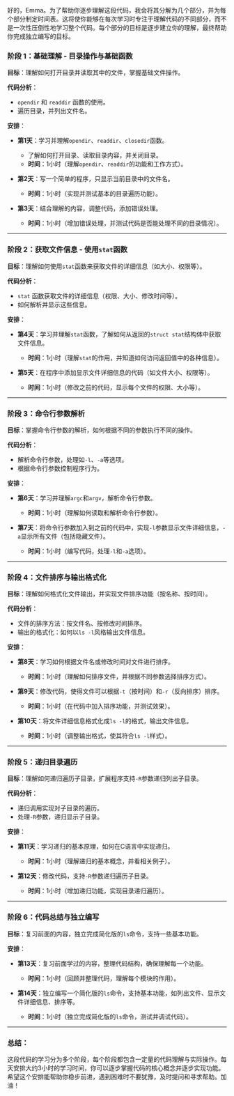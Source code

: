 好的，Emma。为了帮助你逐步理解这段代码，我会将其分解为几个部分，并为每个部分制定时间表。这将使你能够在每次学习时专注于理解代码的不同部分，而不是一次性压倒性地学习整个代码。每个部分的目标是逐步建立你的理解，最终帮助你完成独立编写的目标。

### **阶段 1：基础理解 - 目录操作与基础函数**

**目标**：理解如何打开目录并读取其中的文件，掌握基础文件操作。

**代码分析**：

- `opendir` 和 `readdir` 函数的使用。
- 遍历目录，并列出文件名。

**安排**：

- **第1天**：学习并理解`opendir`、`readdir`、`closedir`函数。
    
    - 了解如何打开目录、读取目录内容，并关闭目录。
    - **时间**：1小时（理解`opendir`、`readdir`的功能和工作方式）。
- **第2天**：写一个简单的程序，只显示当前目录中的文件名。
    
    - **时间**：1小时（实现并测试基本的目录遍历功能）。
- **第3天**：结合理解的内容，调整代码，添加错误处理。
    
    - **时间**：1小时（增加错误处理，并测试代码是否能处理不同的目录情况）。

---

### **阶段 2：获取文件信息 - 使用`stat`函数**

**目标**：理解如何使用`stat`函数来获取文件的详细信息（如大小、权限等）。

**代码分析**：

- `stat` 函数获取文件的详细信息（权限、大小、修改时间等）。
- 如何解析并显示这些信息。

**安排**：

- **第4天**：学习并理解`stat`函数，了解如何从返回的`struct stat`结构体中获取文件信息。
    
    - **时间**：1小时（理解`stat`的作用，并知道如何访问返回值中的各种信息）。
- **第5天**：在程序中添加显示文件详细信息的代码（如文件大小、权限等）。
    
    - **时间**：1小时（修改之前的代码，显示每个文件的权限、大小等）。

---

### **阶段 3：命令行参数解析**

**目标**：掌握命令行参数的解析，如何根据不同的参数执行不同的操作。

**代码分析**：

- 解析命令行参数，处理如`-l`、`-a`等选项。
- 根据命令行参数控制程序行为。

**安排**：

- **第6天**：学习并理解`argc`和`argv`，解析命令行参数。
    
    - **时间**：1小时（理解如何读取和解析命令行参数）。
- **第7天**：将命令行参数加入到之前的代码中，实现`-l`参数显示文件详细信息，`-a`显示所有文件（包括隐藏文件）。
    
    - **时间**：1小时（编写代码，处理`-l`和`-a`选项）。

---

### **阶段 4：文件排序与输出格式化**

**目标**：理解如何格式化文件输出，并实现文件排序功能（按名称、按时间）。

**代码分析**：

- 文件的排序方法：按文件名、按修改时间排序。
- 输出的格式化：如何以`ls -l`风格输出文件信息。

**安排**：

- **第8天**：学习如何根据文件名或修改时间对文件进行排序。
    
    - **时间**：1小时（理解如何排序文件，并根据不同参数选择排序方式）。
- **第9天**：修改代码，使得文件可以根据`-t`（按时间）和`-r`（反向排序）排序。
    
    - **时间**：1小时（在代码中加入排序功能，并测试效果）。
- **第10天**：将文件详细信息格式化成`ls -l`的格式，输出文件信息。
    
    - **时间**：1小时（调整输出格式，使其符合`ls -l`样式）。

---

### **阶段 5：递归目录遍历**

**目标**：理解如何递归遍历子目录，扩展程序支持`-R`参数递归列出子目录。

**代码分析**：

- 递归调用实现对子目录的遍历。
- 处理`-R`参数，递归显示子目录。

**安排**：

- **第11天**：学习递归的基本原理，如何在C语言中实现递归。
    
    - **时间**：1小时（理解递归的基本概念，并看相关例子）。
- **第12天**：修改代码，支持`-R`参数递归遍历子目录。
    
    - **时间**：1小时（增加递归功能，实现目录递归遍历）。

---

### **阶段 6：代码总结与独立编写**

**目标**：复习前面的内容，独立完成简化版的`ls`命令，支持一些基本功能。

**安排**：

- **第13天**：复习前面学过的内容，整理代码结构，确保理解每一个功能。
    
    - **时间**：1小时（回顾并整理代码，理解每个模块的作用）。
- **第14天**：独立编写一个简化版的`ls`命令，支持基本功能，如列出文件、显示文件详细信息、排序等。
    
    - **时间**：1小时（独立完成简化版的`ls`命令，测试并调试代码）。

---

### 总结：

这段代码的学习分为多个阶段，每个阶段都包含一定量的代码理解与实际操作。每天安排大约3小时的学习时间，你可以逐步掌握代码的核心概念并逐步实现功能。希望这个安排能帮助你稳步前进，遇到困难时不要犹豫，及时提问和寻求帮助。加油！